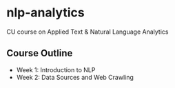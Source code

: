 # nlp-analytics

CU course on Applied Text &amp; Natural Language Analytics

## Course Outline

- Week 1: Introduction to NLP
- Week 2: Data Sources and Web Crawling
